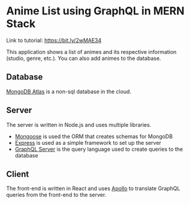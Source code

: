 # Anime List using GraphQL in MERN Stack
Link to tutorial: https://bit.ly/2wMAE34

This application shows a list of animes and its respective information (studio, genre, etc.). You can also add animes to the database.

 ## Database
 [MongoDB Atlas](https://www.mongodb.com/cloud/atlas) is a non-sql database in the cloud.
 
 ## Server
 The server is written in Node.js and uses multiple libraries. 
 * [Mongoose](https://mongoosejs.com/) is used the ORM that creates schemas for MongoDB
 * [Express](https://expressjs.com/) is used as a simple framework to set up the server
 * [GraphQL Server](https://graphql.org/) is the query language used to create queries to the database
 ## Client
 
 The front-end is written in React and uses [Apollo](https://www.apollographql.com/) to translate GraphQL queries from the front-end to the server.
